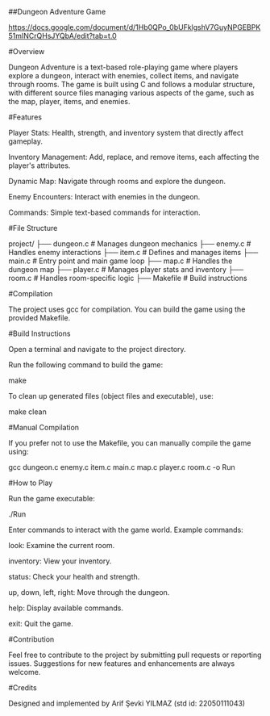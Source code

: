 ##Dungeon Adventure Game

https://docs.google.com/document/d/1Hb0QPo_0bUFklgshV7GuyNPGEBPK51mINCrQHsJYQbA/edit?tab=t.0

#Overview

Dungeon Adventure is a text-based role-playing game where players explore a dungeon, interact with enemies, collect items, and navigate through rooms. The game is built using C and follows a modular structure, with different source files managing various aspects of the game, such as the map, player, items, and enemies.

#Features

Player Stats: Health, strength, and inventory system that directly affect gameplay.

Inventory Management: Add, replace, and remove items, each affecting the player's attributes.

Dynamic Map: Navigate through rooms and explore the dungeon.

Enemy Encounters: Interact with enemies in the dungeon.

Commands: Simple text-based commands for interaction.

#File Structure

project/ ├── dungeon.c # Manages dungeon mechanics ├── enemy.c # Handles enemy interactions ├── item.c # Defines and manages items ├── main.c # Entry point and main game loop ├── map.c # Handles the dungeon map ├── player.c # Manages player stats and inventory ├── room.c # Handles room-specific logic ├── Makefile # Build instructions

#Compilation

The project uses gcc for compilation. You can build the game using the provided Makefile.

#Build Instructions

Open a terminal and navigate to the project directory.

Run the following command to build the game:

make

To clean up generated files (object files and executable), use:

make clean

#Manual Compilation

If you prefer not to use the Makefile, you can manually compile the game using:

gcc dungeon.c enemy.c item.c main.c map.c player.c room.c -o Run

#How to Play

Run the game executable:

./Run

Enter commands to interact with the game world. Example commands:

look: Examine the current room.

inventory: View your inventory.

status: Check your health and strength.

up, down, left, right: Move through the dungeon.

help: Display available commands.

exit: Quit the game.

#Contribution

Feel free to contribute to the project by submitting pull requests or reporting issues. Suggestions for new features and enhancements are always welcome.

#Credits

Designed and implemented by Arif Şevki YILMAZ (std id: 22050111043)
